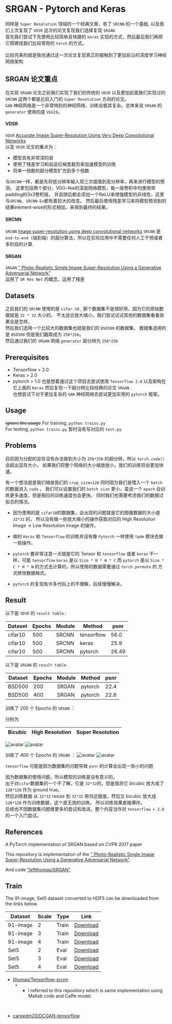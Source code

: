 # SRGAN - Pytorch and Keras 

同样是 `Super Resolution` 领域的一个经典文章，有了 `SRCNN` 的一个基础, 以及我们上次复现了 `VDSR` 这次的论文复现我们选择复现 `SRGAN`  
首先我们尝试下先使用比较简单且快捷的 `keras` 实现的方式，然后最后我们再把它搭建成我们比较常用的 `torch` 的方式。  
<br> 比较完美的就是我也通过这一次论文复现真正的接触到了更加前沿的深度学习神经网络架构


## SRGAN 论文重点
在实现 `SRGAN` 论文之前我们实现了我们的传统的 `VDSR` 以及更加前面我们实现过的 `SRCNN` 这两个都是比较入门的 `Super Resolution` 方向的论文。    
`GAN` 神经网络是一个非常特别的神经网络，训练会极其复杂。总体来说 `SRGAN` 的 `generator` 使用的是 `VGG19`。

#### VDSR
`VDSR`  [Accurate Image Super-Resolution Using Very Deep Convolutional Networks](https://www.cv-foundation.org/openaccess/content_cvpr_2016/papers/Kim_Accurate_Image_Super-Resolution_CVPR_2016_paper.pdf)  
以及 `VDSR` 论文的重点为：
* 模型具有非常深的层
* 使用了残差学习和自适应梯度裁剪来加速模型的训练
* 将单一倍数的超分模型扩充到多个倍数  
  
与`SRCNN`一样，都是先将低分辨率输入双三次插值到高分辨率，再来进行模型的预测。
这里包括两个部分，VGG-like的深层网络模型，每一层卷积中均使用带padding的3x3卷积层，
并且随后都会添加一个ReLU来增强模型的非线性，这里与`SRCNN`、`SRCNN-Ex`都有着较大的改变。
然后最后使用残差学习来将模型预测到的结果element-wise的形式相加，来得到最终的结果。  

#### SRCNN
`SRCNN` [Image super-resolution using deep convolutional networks](https://ieeexplore.ieee.org/document/7115171/;jsessionid=sqmfzoJEerWjinbTLnm8TVyWaFJSTAXKVbNp_abvj-XrT4nB9Sf6!84601464)
`SRCNN` 是 `end-to-end`（端到端）的超分算法，所以在实际应用中不需要任何人工干预或者多阶段的计算.

#### SRGAN
`SRGAN` [" Photo-Realistic Single Image Super-Resolution Using a Generative Adversarial Network"](https://arxiv.org/abs/1609.04802)  
运用了 `SR Res Net` 的概念，运用了残差


## Datasets

之前我们的 `SRCNN` 使用的是 `cifar-10` , 那个数据集不是很好用，因为它的原始数据就是 `32 * 32` 大小的，
不太适合放大缩小。我们尝试试试其他的数据集看看效果会是怎样。  
然后我们选用一个比较大的数据集也就是我们的 `BSD500` 的数据集。
数据集选用的是 `BSD500` 但是我们截取成为 `256*256`。  
然后通过我们的 `SRGAN` 网络 `generator` 超分辨为 `256*256`



## Prerequisites
 * Tensorflow  > 2.0  
 * Keras > 2.0
 * pytorch > 1.0
也是想着通过这个项目去尝试使用 `Tensorflow 2.0` 以及架构在它上面的 `Keras` 然后复现一下超分辨比较经典的论文 `SRGAN` .    
也想尝试下对于更加复杂的 `GAN` 神经网络去尝试更加实用的 `pytorch` 框架。


## Usage
~~ignore the usage~~
For training, `python trains.py`
<br>
For testing, `python trains.py` 暂时没有写对应的 `test.py`



## Problems  
目前因为分配的显存没有办法做到大小为 `256*256` 的超分辨，所以 `torch.cuda()` 会超出显存大小，
如果我们将整个网络的大小缩放放小，我们的训练将会更加快速。    
  
有一个想法就是我们缩放我们的 `crop_size=128` 同时因为我们是喂入一个 `batch` 的数据进入 `cuda` ， 
我们可以设置我们的 `batch_size` 更小，虽说一个 `epoch` 会训练更多速度，但是相应的训练速度也会更快。
同时我们也需要考虑我们的数据过拟合的情况。

* 因为使用的是 `cifar10`的数据集，会出现的问题就是它的图像数据的大小是 `32*32` 的，
  所以没有做一些放大缩小的操作获取对应的 High Resolution Image -> Low Resolution Image 的操作。
  
* 做的 `Keras` 和 `Tensorflow` 的训练并没有像 `Pytorch` 一样使用 `tqdm` 模块去做一些操作。  
  
* `pytorch` 要非常注意一点就是它的 Tensor 和 `tensorflow` 或者 `keras` 不一样，可能 `tensorflow` `keras` 是以
  `Size * H * W * C` 而 `pytorch` 是以 `Size * C * H * W` 的方式去计算的，所以使用的数据需要通过 `torch.permute` 的 方式修改数据格式。
  
* `pytorch` 的复现有许多代码上的不理解，后续慢慢解决。
  

## Result
  
以下是 `VDSR` 的 `result table` :  

| Dataset | Epochs | Module | Method     | psnr   |
|---------|------- |------  |------      | ------ |
| cifar10 | 500    | SRCNN  | tensorflow | 56.0   |
| cifar10 | 500    | SRCNN  | keras      | 25.9   |
| cifar10 | 500    | SRCNN  | pytorch    | 26.49  |


以下是 `SRGAN` 的 `result table`: 

| Dataset | Epochs | Module | Method | psnr | 
| ------- | ------ | ------ | ------ | ---- |
| BSD500  |  200   | SRGAN  | pytorch| 22.4 |
| BSD500  |  400   | SRGAN  | pytorch| 22.6 |


训练了 200 个 Epochs 的 `SRGAN` ：
  
分别为

| Bicubic | High Resolution | Super Resolution |
|---------|---------------- |----------------- | 

![avatar](srgan_torch_model_file/training_results/SRF_4/epoch_200_index_1.png)
![avatar](srgan_torch_model_file/training_results/SRF_4/epoch_200_index_6.png)
  
训练了 400 个 Epochs 的 `SRGAN` ：
![avatar](srgan_torch_model_file/training_results/SRF_4/epoch_400_index_2.png)
![avatar](srgan_torch_model_file/training_results/SRF_4/epoch_400_index_5.png)

[comment]: <> (<img src="srgan_torch_model_file/training_results/SRF_4/epoch_200_index_1.png" alt="Epochs 200">)

  
`tensorflow` 可能是因为数据集的问题导致 `psnr` 的计算会出现一些小的问题

因为数据集的使用问题，所以模型的训练是没有意义的。  
出于对`cifar`数据集的一个不了解，它是 `32*32`的，但是我将它 bicubic 放大成了 `128*128` 作为 ground true。  
然后训练数据 从 `32*32` resize 到 `32*32` 用邻近插值，然后又 bicubic 放大成 `128*128` 作为训练数据，这个是无效的训练。
所以训练效果直接爆炸。  
后续也不因数据集问题做更多的尝试和改进。整个内容当作对 `tensorflow > 2.0`  的一个入门尝试。

## References

A PyTorch implementation of SRGAN based on CVPR 2017 paper
  
This repository is implementation of the [" Photo-Realistic Single Image Super-Resolution Using a Generative Adversarial Network"](https://arxiv.org/abs/1609.04802).

And code ["leftthomas/SRGAN"](https://github.com/leftthomas/SRGAN)

## Train

The 91-image, Set5 dataset converted to HDF5 can be downloaded from the links below.

| Dataset | Scale | Type | Link |
|---------|-------|------|------|
| 91-image | 2 | Train | [Download](https://www.dropbox.com/s/2hsah93sxgegsry/91-image_x2.h5?dl=0) |
| 91-image | 3 | Train | [Download](https://www.dropbox.com/s/curldmdf11iqakd/91-image_x3.h5?dl=0) |
| 91-image | 4 | Train | [Download](https://www.dropbox.com/s/22afykv4amfxeio/91-image_x4.h5?dl=0) |
| Set5 | 2 | Eval | [Download](https://www.dropbox.com/s/r8qs6tp395hgh8g/Set5_x2.h5?dl=0) |
| Set5 | 3 | Eval | [Download](https://www.dropbox.com/s/58ywjac4te3kbqq/Set5_x3.h5?dl=0) |
| Set5 | 4 | Eval | [Download](https://www.dropbox.com/s/0rz86yn3nnrodlb/Set5_x4.h5?dl=0) |



* [liliumao/Tensorflow-srcnn](https://github.com/liliumao/Tensorflow-srcnn) 
  * - I referred to this repository which is same implementation using Matlab code and Caffe model.
<br>

* [carpedm20/DCGAN-tensorflow](https://github.com/carpedm20/DCGAN-tensorflow) 

